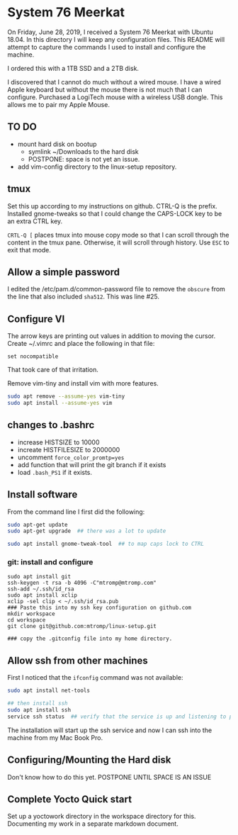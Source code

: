 # System 76 Meerkat

On Friday, June 28, 2019, I received a System 76 Meerkat with Ubuntu 18.04.
In this directory I will keep any configuration files. This README will
attempt to capture the commands I used to install and configure the machine.

I ordered this with a 1TB SSD and a 2TB disk.

I discovered that I cannot do much without a wired mouse. I have a wired
Apple keyboard but without the mouse there is not much that I can configure.
Purchased a LogiTech mouse with a wireless USB dongle. This allows me to pair
my Apple Mouse.

## TO DO
- mount hard disk on bootup
  - symlink ~/Downloads to the hard disk
  - POSTPONE: space is not yet an issue.
- add vim-config directory to the linux-setup repository.


## tmux
Set this up according to my instructions on github. CTRL-Q is the prefix.
Installed gnome-tweaks so that I could change the CAPS-LOCK key to be an extra CTRL key.

`CRTL-Q [` places tmux into mouse copy mode so that I can scroll through the content in
the tmux pane. Otherwise, it will scroll through history. Use `ESC` to exit that mode.

## Allow a simple password
I edited the /etc/pam.d/common-password file to remove the `obscure` from the
line that also included `sha512`. This was line #25.

## Configure VI
The arrow keys are printing out values in addition to moving the cursor.
Create ~/.vimrc and place the following in that file:
```
set nocompatible
```
That took care of that irritation.

Remove vim-tiny and install vim with more features.

```bash
sudo apt remove --assume-yes vim-tiny
sudo apt install --assume-yes vim
```

## changes to .bashrc
- increase HISTSIZE to 10000
- increate HISTFILESIZE to 2000000
- uncomment `force_color_promtp=yes`
- add function that will print the git branch if it exists
- load `.bash_PS1` if it exists.

## Install software

From the command line I first did the following:
```bash
sudo apt-get update
sudo apt-get upgrade  ## there was a lot to update

sudo apt install gnome-tweak-tool  ## to map caps lock to CTRL
```
### git: install and configure
```
sudo apt install git
ssh-keygen -t rsa -b 4096 -C"mtromp@mtromp.com"
ssh-add ~/.ssh/id_rsa
sudo apt install xclip
xclip -sel clip < ~/.ssh/id_rsa.pub
### Paste this into my ssh key configuration on github.com
mkdir workspace
cd workspace
git clone git@github.com:mtromp/linux-setup.git

### copy the .gitconfig file into my home directory.
```

## Allow ssh from other machines
First I noticed that the `ifconfig` command was not available:
```bash
sudo apt install net-tools

## then install ssh
sudo apt install ssh
service ssh status  ## verify that the service is up and listening to port 22
```
The installation will start up the ssh service and now I can ssh into the machine from
my Mac Book Pro.
## Configuring/Mounting the Hard disk

Don't know how to do this yet. POSTPONE UNTIL SPACE IS AN ISSUE

## Complete Yocto Quick start
Set up a yoctowork directory in the workspace directory for this. Documenting my work
in a separate markdown document.
